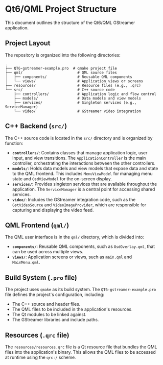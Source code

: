 # Qt6/QML Project Structure

This document outlines the structure of the Qt6/QML GStreamer application.

## Project Layout

The repository is organized into the following directories:

```
.
├── QT6-gstreamer-example.pro  # qmake project file
├── qml/                         # QML source files
│   ├── components/              # Reusable QML components
│   └── views/                   # Application views or screens
├── resources/                   # Resource files (e.g., .qrc)
└── src/                         # C++ source code
    ├── controllers/             # Application logic and flow control
    ├── models/                  # Data models and view models
    ├── services/                # Singleton services (e.g., ServiceManager)
    └── video/                   # GStreamer video integration
```

## C++ Backend (`src/`)

The C++ source code is located in the `src/` directory and is organized by function:

-   **`controllers/`**: Contains classes that manage application logic, user input, and view transitions. The `ApplicationController` is the main controller, orchestrating the interactions between the other controllers.
-   **`models/`**: Holds data models and view models that expose data and state to the QML frontend. This includes `MenuViewModel` for managing menu state and `OsdViewModel` for the on-screen display.
-   **`services/`**: Provides singleton services that are available throughout the application. The `ServiceManager` is a central point for accessing shared services.
-   **`video/`**: Includes the GStreamer integration code, such as the `GstVideoSource` and `VideoImageProvider`, which are responsible for capturing and displaying the video feed.

## QML Frontend (`qml/`)

The QML user interface is in the `qml/` directory, which is divided into:

-   **`components/`**: Reusable QML components, such as `OsdOverlay.qml`, that can be used across multiple views.
-   **`views/`**: Application screens or views, such as `main.qml` and `MainMenu.qml`.

## Build System (`.pro` file)

The project uses `qmake` as its build system. The `QT6-gstreamer-example.pro` file defines the project's configuration, including:

-   The C++ source and header files.
-   The QML files to be included in the application's resources.
-   The Qt modules to be linked against.
-   The GStreamer libraries and include paths.

## Resources (`.qrc` file)

The `resources/resources.qrc` file is a Qt resource file that bundles the QML files into the application's binary. This allows the QML files to be accessed at runtime using the `qrc:/` scheme.

